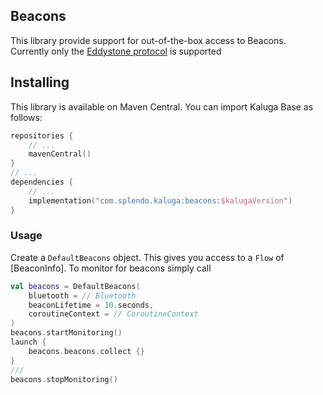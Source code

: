 ## Beacons

This library provide support for out-of-the-box access to Beacons.
Currently only the [Eddystone protocol](https://github.com/google/eddystone/blob/master/protocol-specification.md) is supported

## Installing
This library is available on Maven Central. You can import Kaluga Base as follows:

```kotlin
repositories {
    // ...
    mavenCentral()
}
// ...
dependencies {
    // ...
    implementation("com.splendo.kaluga:beacons:$kalugaVersion")
}
```

### Usage
Create a `DefaultBeacons` object. This gives you access to a `Flow` of [BeaconInfo]. To monitor for beacons simply call

```kotlin
val beacons = DefaultBeacons(
    bluetooth = // Bluetooth
    beaconLifetime = 10.seconds,
    coroutineContext = // CoroutineContext
)
beacons.startMonitoring()
launch {
    beacons.beacons.collect {}
}
///
beacons.stopMonitoring()
```

